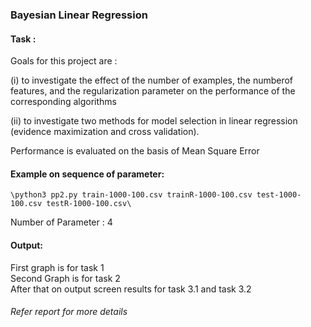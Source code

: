### Bayesian Linear Regression
#### Task :
Goals for this project are :

 (i) to investigate the effect of the number of examples, the numberof features, and the regularization parameter on the performance of the corresponding algorithms

 (ii) to investigate two methods for model selection in linear regression (evidence maximization and cross validation).

Performance is evaluated on the basis of Mean Square Error

#### Example on sequence of parameter:
```
\python3 pp2.py train-1000-100.csv trainR-1000-100.csv test-1000-100.csv testR-1000-100.csv\
```
Number of Parameter : 4

#### Output:
First graph is for task 1\
Second Graph is for task 2\
After that on output screen results for task 3.1 and task 3.2

###### Refer report for more details
